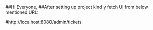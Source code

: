 ##Hi Everyone,
##After setting up project kindly fetch UI from below mentioned URL:

#http://localhost:8080/admin/tickets
